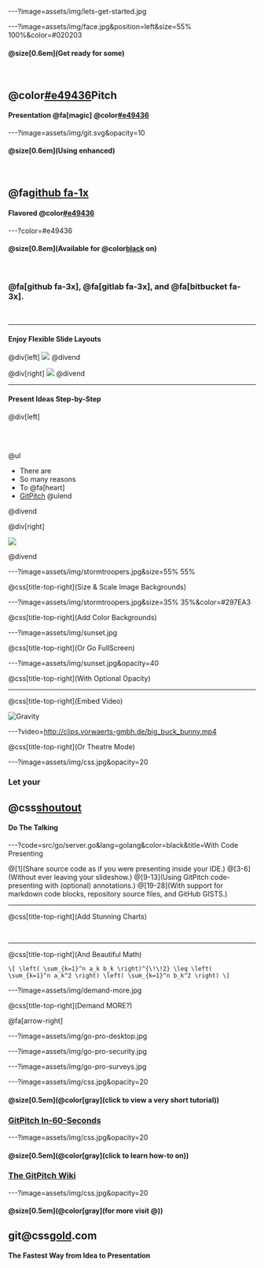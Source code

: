 ---?image=assets/img/lets-get-started.jpg

---?image=assets/img/face.jpg&position=left&size=55% 100%&color=#020203

#### @size[0.6em](Get ready for some)

<br>

## @color[#e49436](Git)Pitch
#### Presentation @fa[magic] @color[#e49436](Magic)

---?image=assets/img/git.svg&opacity=10

#### @size[0.6em](Using enhanced)

<br>

## @fa[github fa-1x](GitHub)
#### Flavored @color[#e49436](Markdown)

---?color=#e49436

#### @size[0.8em](Available for @color[black](everyone) on)

<br>

### @fa[github fa-3x], @fa[gitlab fa-3x], and @fa[bitbucket fa-3x].

<br>

---

#### Enjoy Flexible Slide Layouts

@div[left]
![](assets/img/de-los-muertos.jpg)
@divend

@div[right]
![](assets/img/daftpunkocat.gif)
@divend

---

#### Present Ideas Step-by-Step

@div[left]

<br><br>

@ul
- There are
- So many reasons
- To @fa[heart]
- [GitPitch](https://gitpitch.com)
@ulend

@divend

@div[right]

![](assets/img/daftpunkocat.gif)

@divend

---?image=assets/img/stormtroopers.jpg&size=55% 55%

@css[title-top-right](Size & Scale Image Backgrounds)

---?image=assets/img/stormtroopers.jpg&size=35% 35%&color=#297EA3

@css[title-top-right](Add Color Backgrounds)

---?image=assets/img/sunset.jpg

@css[title-top-right](Or Go FullScreen)

---?image=assets/img/sunset.jpg&opacity=40

@css[title-top-right](With Optional Opacity)

---

@css[title-top-right](Embed Video)

![Gravity](https://player.vimeo.com/video/125471012)

---?video=http://clips.vorwaerts-gmbh.de/big_buck_bunny.mp4

@css[title-top-right](Or Theatre Mode)

---?image=assets/img/css.jpg&opacity=20

### Let your
## @css[shoutout](Code)
#### Do The Talking

---?code=src/go/server.go&lang=golang&color=black&title=With Code Presenting

@[1](Share source code as if you were presenting inside your IDE.)
@[3-6](Without ever leaving your slideshow.)
@[9-13](Using GitPitch code-presenting with (optional) annotations.)
@[19-28](With support for markdown code blocks, repository source files, and GitHub GISTS.)

---

@css[title-top-right](Add Stunning Charts)

<br>

<canvas data-chart="line">
<!--
{
 "data": {
  "labels": ["January"," February"," March"," April"," May"," June"," July"],
  "datasets": [
   {
    "data":[65,59,80,81,56,55,40],
    "label":"My first dataset","backgroundColor":"rgba(20,220,220,.8)"
   },
   {
    "data":[28,48,40,19,86,27,90],
    "label":"My second dataset","backgroundColor":"rgba(220,120,120,.8)"
   }
  ]
 },
 "options": { "responsive": "true" }
}
-->
</canvas>

---

@css[title-top-right](And Beautiful Math)

`\[
\left( \sum_{k=1}^n a_k b_k \right)^{\!\!2} \leq
 \left( \sum_{k=1}^n a_k^2 \right) \left( \sum_{k=1}^n b_k^2 \right)
\]`

---?image=assets/img/demand-more.jpg

@css[title-top-right](Demand MORE?)

@fa[arrow-right]

---?image=assets/img/go-pro-desktop.jpg

---?image=assets/img/go-pro-security.jpg

---?image=assets/img/go-pro-surveys.jpg

---?image=assets/img/css.jpg&opacity=20

#### @size[0.5em](@color[gray](click to view a very short tutorial))
### [GitPitch In-60-Seconds](https://github.com/gitpitch/gitpitch/wiki)

---?image=assets/img/css.jpg&opacity=20

#### @size[0.5em](@color[gray](click to learn how-to on))
### [The GitPitch Wiki](https://github.com/gitpitch/gitpitch/wiki)

---?image=assets/img/css.jpg&opacity=20

#### @size[0.5em](@color[gray](for more visit @))
## git@css[gold](pitch).com

#### The Fastest Way from Idea to Presentation
